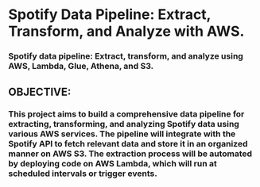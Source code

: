 # Spotify Data Pipeline: Extract, Transform, and Analyze with AWS.

### Spotify data pipeline: Extract, transform, and analyze using AWS, Lambda, Glue, Athena, and S3.

## OBJECTIVE:
### This project aims to build a comprehensive data pipeline for extracting, transforming, and analyzing Spotify data using various AWS services. The pipeline will integrate with the Spotify API to fetch relevant data and store it in an organized manner on AWS S3. The extraction process will be automated by deploying code on AWS Lambda, which will run at scheduled intervals or trigger events.

